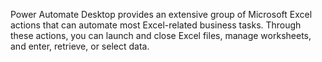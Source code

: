 Power Automate Desktop provides an extensive group of Microsoft Excel actions that can automate most Excel-related business tasks. Through these actions, you can launch and close Excel files, manage worksheets, and enter, retrieve, or select data.
